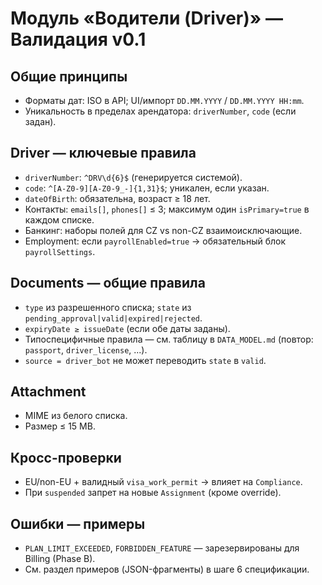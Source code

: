 # Модуль «Водители (Driver)» — Валидация v0.1

## Общие принципы

- Форматы дат: ISO в API; UI/импорт `DD.MM.YYYY` / `DD.MM.YYYY HH:mm`.
- Уникальность в пределах арендатора: `driverNumber`, `code` (если задан).

## Driver — ключевые правила

- `driverNumber`: `^DRV\d{6}$` (генерируется системой).
- `code`: `^[A-Z0-9][A-Z0-9_-]{1,31}$`; уникален, если указан.
- `dateOfBirth`: обязательна, возраст ≥ 18 лет.
- Контакты: `emails[]`, `phones[]` ≤ 3; максимум один `isPrimary=true` в каждом списке.
- Банкинг: наборы полей для CZ vs non-CZ взаимоисключающие.
- Employment: если `payrollEnabled=true` → обязательный блок `payrollSettings`.

## Documents — общие правила

- `type` из разрешенного списка; `state` из `pending_approval|valid|expired|rejected`.
- `expiryDate ≥ issueDate` (если обе даты заданы).
- Типоспецифичные правила — см. таблицу в `DATA_MODEL.md` (повтор: `passport`, `driver_license`, ...).
- `source = driver_bot` не может переводить `state` в `valid`.

## Attachment

- MIME из белого списка.
- Размер ≤ 15 MB.

## Кросс-проверки

- EU/non-EU + валидный `visa_work_permit` → влияет на `Compliance`.
- При `suspended` запрет на новые `Assignment` (кроме override).

## Ошибки — примеры

- `PLAN_LIMIT_EXCEEDED`, `FORBIDDEN_FEATURE` — зарезервированы для Billing (Phase B).
- См. раздел примеров (JSON-фрагменты) в шаге 6 спецификации.

